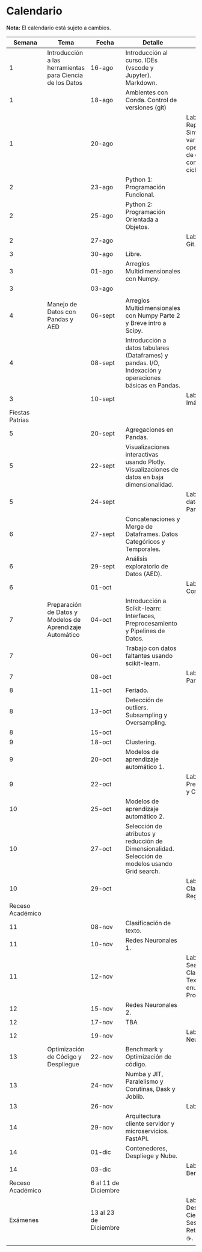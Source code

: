 # Calendario

**Nota:** El calendario está sujeto a cambios.

| Semana | Tema | Fecha | Detalle | Evaluación |
|---|---|---|---|---|
| 1 | Introducción a las herramientas   para Ciencia de los Datos | 16-ago | Introducción al curso. IDEs   (vscode y Jupyter). Markdown. |   |
| 1 |  | 18-ago | Ambientes con Conda. Control de   versiones (git) |   |
| 1 |   | 20-ago |   | Lab 0 (Sin Nota): Repaso Python   - Sintaxis, variables, operadores, tipos de datos, condicionales, ciclos. |
| 2 |   | 23-ago | Python 1:   Programación Funcional. |   |
| 2 |  | 25-ago | Python 2: Programación Orientada   a Objetos. |   |
| 2 |   | 27-ago |   | Lab 1: Python y Git. |
| 3 |   | 30-ago | Libre. |   |
| 3 |  | 01-ago | Arreglos Multidimensionales con   Numpy. |   |
| 3 |   | 03-ago |   |   |
|   |   |   |   |   |
| 4 | Manejo de Datos   con Pandas y AED | 06-sept | Arreglos Multidimensionales con   Numpy Parte 2 y Breve intro a Scipy. |   |
| 4 |  | 08-sept | Introducción a datos tabulares   (Dataframes) y pandas. I/O, Indexación y operaciones básicas en Pandas. |   |
| 3 |   | 10-sept |   | Lab 2: Numpy e Imágenes. |
| Fiestas   Patrias |  |  |  |   |
| 5 |  | 20-sept | Agregaciones en Pandas. |   |
| 5 |  | 22-sept | Visualizaciones interactivas   usando Plotly. Visualizaciones de datos en baja dimensionalidad. |   |
| 5 |   | 24-sept |   | Lab 3: Manejo de datos con   Pandas. |
| 6 |   | 27-sept | Concatenaciones   y Merge de Dataframes. Datos Categóricos y Temporales. |   |
| 6 |  | 29-sept | Análisis exploratorio de Datos   (AED). |   |
| 6 |   | 01-oct |   | Lab 4: Merge y Concantenación. |
| 7 | Preparación de   Datos y Modelos de Aprendizaje Automático | 04-oct | Introducción a Scikit-learn:   Interfaces, Preprocesamiento y Pipelines de Datos. |   |
| 7 |  | 06-oct | Trabajo con datos faltantes   usando scikit-learn.  |   |
| 7 |   | 08-oct |  | Lab 5: EDA con Pandas y Plotly. |
| 8 |  | 11-oct | Feriado. |   |
| 8 |  | 13-oct | Detección de outliers.   Subsampling y Oversampling. |   |
| 8 |   | 15-oct |   |   |
| 9 |   | 18-oct | Clustering. |   |
| 9 |  | 20-oct | Modelos de aprendizaje   automático 1. |   |
| 9 |   | 22-oct |   | Lab 6: Preprocesamiento y   Clustering. |
| 10 |   | 25-oct | Modelos de   aprendizaje automático 2. |   |
| 10 |  | 27-oct | Selección de atributos y   reducción de Dimensionalidad. Selección de modelos usando Grid search. |   |
| 10 |   | 29-oct |   | Lab 7: Clasificadores y   Regresores. |
| Receso   Académico |  |  |   |   |
| 11 |   | 08-nov | Clasificación de texto. |   |
| 11 |  | 10-nov | Redes Neuronales 1. |   |
| 11 |   | 12-nov |   | Lab 8: Grid Search y   Clasificación de Texto. Entrega de enunciado del Proyecto |
| 12 |   | 15-nov | Redes Neuronales   2. |   |
| 12 |  | 17-nov | TBA |   |
| 12 |   | 19-nov |   | Lab 9: Redes Neuronales. |
| 13 | Optimización de   Código y Despliegue | 22-nov | Benchmark y   Optimización de código. |   |
| 13 |  | 24-nov | Numba y JIT, Paralelismo y   Corutinas, Dask y Joblib. |   |
| 13 |   | 26-nov |   | Lab (Tentativo) |
| 14 |  | 29-nov | Arquitectura   cliente servidor y microservicios. FastAPI. |   |
| 14 |  | 01-dic | Contenedores, Despliege y Nube. |   |
| 14 |   | 03-dic |   | Lab 10: Benchmark. |
| Receso Académico |   | 6   al 11 de Diciembre |   |   |
| Exámenes |   | 13   al 23 de Diciembre |   | Lab   11: Despliegue. Cierre del curso - Sesión de Retroalimentación ☕. |
